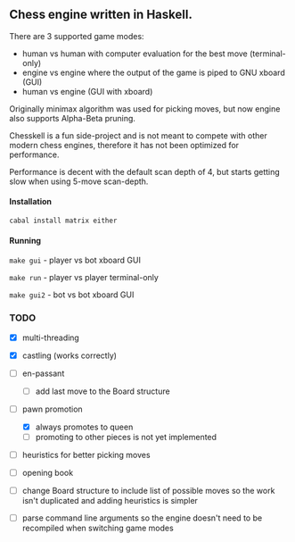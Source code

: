 

## Chess engine written in Haskell.

There are 3 supported game modes:
- human vs human with computer evaluation for the best move (terminal-only)
- engine vs engine where the output of the game is piped to GNU xboard (GUI)
- human vs engine (GUI with xboard)

Originally minimax algorithm was used for picking moves, but now engine also supports Alpha-Beta pruning.

Chesskell is a fun side-project and is not meant to compete with other modern chess engines, therefore it has not been optimized for performance.

Performance is decent with the default scan depth of 4, but starts getting slow when using 5-move scan-depth.

#### Installation

`cabal install matrix either`

#### Running

`make gui`  - player vs bot xboard GUI

`make run`  - player vs player terminal-only

`make gui2` - bot vs bot xboard GUI

### TODO
- [x] multi-threading
- [x] castling (works correctly)
- [ ] en-passant
   - [ ] add last move to the Board structure
- [ ] pawn promotion
   - [x] always promotes to queen
   - [ ] promoting to other pieces is not yet implemented
- [ ] heuristics for better picking moves
- [ ] opening book
- [ ] change Board structure to include list of possible moves so the work isn't duplicated and adding heuristics is simpler
- [ ] parse command line arguments so the engine doesn't need to be recompiled when switching game modes

